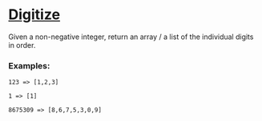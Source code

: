 # [Digitize](https://www.codewars.com/kata/5417423f9e2e6c2f040002ae) #

Given a non-negative integer, return an array / a list of the individual digits in order.

### Examples: ###

    123 => [1,2,3]

    1 => [1]

    8675309 => [8,6,7,5,3,0,9]


